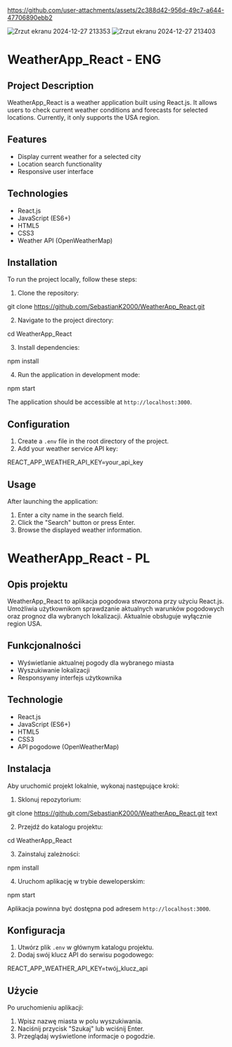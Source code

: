 https://github.com/user-attachments/assets/2c388d42-956d-49c7-a644-47706890ebb2

![Zrzut ekranu 2024-12-27 213353](https://github.com/user-attachments/assets/dfb776b1-a838-4e82-896e-10535cbc8ce2)
![Zrzut ekranu 2024-12-27 213403](https://github.com/user-attachments/assets/aa1b8da4-5327-411d-9b8b-7a3fa3dce3ad)

# WeatherApp_React - ENG

## Project Description

WeatherApp_React is a weather application built using React.js. It allows users to check current weather conditions and forecasts for selected locations. Currently, it only supports the USA region.

## Features

- Display current weather for a selected city
- Location search functionality
- Responsive user interface

## Technologies

- React.js
- JavaScript (ES6+)
- HTML5
- CSS3
- Weather API (OpenWeatherMap)

## Installation

To run the project locally, follow these steps:

1. Clone the repository:

git clone https://github.com/SebastianK2000/WeatherApp_React.git

2. Navigate to the project directory:

cd WeatherApp_React

3. Install dependencies:

npm install

4. Run the application in development mode:

npm start

The application should be accessible at `http://localhost:3000`.

## Configuration

1. Create a `.env` file in the root directory of the project.
2. Add your weather service API key:

REACT_APP_WEATHER_API_KEY=your_api_key

## Usage

After launching the application:

1. Enter a city name in the search field.
2. Click the "Search" button or press Enter.
3. Browse the displayed weather information.

# WeatherApp_React - PL

## Opis projektu

WeatherApp_React to aplikacja pogodowa stworzona przy użyciu React.js. Umożliwia użytkownikom sprawdzanie aktualnych warunków pogodowych oraz prognoz dla wybranych lokalizacji. Aktualnie obsługuje wyłącznie region USA.

## Funkcjonalności

- Wyświetlanie aktualnej pogody dla wybranego miasta
- Wyszukiwanie lokalizacji
- Responsywny interfejs użytkownika

## Technologie

- React.js
- JavaScript (ES6+)
- HTML5
- CSS3
- API pogodowe (OpenWeatherMap)

## Instalacja

Aby uruchomić projekt lokalnie, wykonaj następujące kroki:

1. Sklonuj repozytorium:

git clone https://github.com/SebastianK2000/WeatherApp_React.git
text

2. Przejdź do katalogu projektu:

cd WeatherApp_React

3. Zainstaluj zależności:

npm install

4. Uruchom aplikację w trybie deweloperskim:

npm start

Aplikacja powinna być dostępna pod adresem `http://localhost:3000`.

## Konfiguracja

1. Utwórz plik `.env` w głównym katalogu projektu.
2. Dodaj swój klucz API do serwisu pogodowego:

REACT_APP_WEATHER_API_KEY=twój_klucz_api

## Użycie

Po uruchomieniu aplikacji:

1. Wpisz nazwę miasta w polu wyszukiwania.
2. Naciśnij przycisk "Szukaj" lub wciśnij Enter.
3. Przeglądaj wyświetlone informacje o pogodzie.
